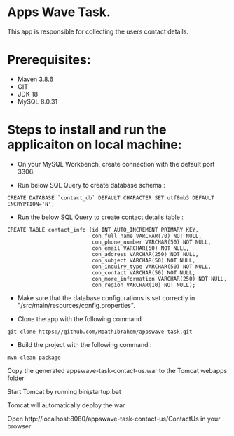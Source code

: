 # Apps Wave Task.

This app is responsible for collecting the users contact details. 

# Prerequisites:
- Maven 3.8.6
- GIT
- JDK 18
- MySQL  8.0.31

# Steps to install and run the applicaiton on local machine:

- On your MySQL Workbench, create connection with the default port 3306.

- Run below SQL Query to create database schema : 

```
CREATE DATABASE `contact_db` DEFAULT CHARACTER SET utf8mb3 DEFAULT ENCRYPTION='N';
```

- Run the below SQL Query to create contact details table : 
```
CREATE TABLE contact_info (id INT AUTO_INCREMENT PRIMARY KEY,
						   con_full_name VARCHAR(70) NOT NULL, 
                           con_phone_number VARCHAR(50) NOT NULL,
                           con_email VARCHAR(50) NOT NULL,
                           con_address VARCHAR(250) NOT NULL,
                           con_subject VARCHAR(50) NOT NULL,
                           con_inquiry_type VARCHAR(50) NOT NULL,
                           con_contact VARCHAR(50) NOT NULL,
                           con_more_information VARCHAR(250) NOT NULL,
                           con_region VARCHAR(10) NOT NULL);
```

- Make sure that the database configurations is set correctly in "/src/main/resources/config.properties".

- Clone the app with the following command :
```
git clone https://github.com/MoathIbrahem/appswave-task.git
```

- Build the project with the following command :
```
mvn clean package
```

Copy the generated appswave-task-contact-us.war to the Tomcat webapps folder

Start Tomcat by running bin\startup.bat

Tomcat will automatically deploy the war

Open http://localhost:8080/appswave-task-contact-us/ContactUs in your browser
